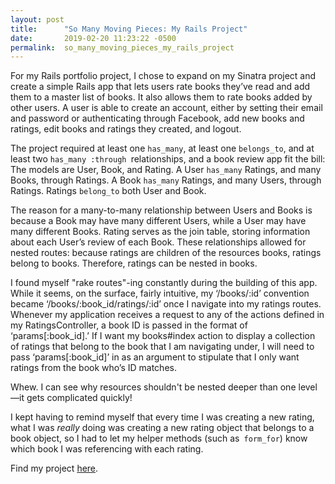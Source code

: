 ```yaml
---
layout: post
title:      "So Many Moving Pieces: My Rails Project"
date:       2019-02-20 11:23:22 -0500
permalink:  so_many_moving_pieces_my_rails_project
---
```



For my Rails portfolio project, I chose to expand on my Sinatra project and create a simple Rails app that lets users rate books they’ve read and add them to a master list of books. It also allows them to rate books added by other users. A user is able to create an account, either by setting their email and password or authenticating through Facebook, add new books and ratings, edit books and ratings they created, and logout. 

The project required at least one `has_many`, at least one `belongs_to`, and at least two `has_many :through `relationships, and a book review app fit the bill: The models are User, Book, and Rating. A User `has_many` Ratings, and many Books, through Ratings. A Book `has_many` Ratings, and many Users, through Ratings. Ratings `belong_to` both User and Book. 

The reason for a many-to-many relationship between Users and Books is because a Book may have many different Users, while a User may have many different Books. Rating serves as the join table, storing information about each User’s review of each Book. These relationships allowed for nested routes: because ratings are children of the resources books,  ratings belong to books. Therefore, ratings can be nested in books.

I found myself "rake routes"-ing constantly during the building of this app. While it seems, on the surface, fairly intuitive, my ‘/books/:id’ convention became ‘/books/:book_id/ratings/:id’ once I navigate into my ratings routes. Whenever my application receives a request to any of the actions defined in my RatingsController, a book ID is passed in the format of ‘params[:book_id].’ If I want my books#index action to display a collection of ratings that belong to the book that I am navigating under, I will need to pass ‘params[:book_id]’ in as an argument to stipulate that I only want ratings from the book who’s ID matches.

Whew. I can see why resources shouldn't be nested deeper than one level—it gets complicated quickly!

I kept having to remind myself that every time I was creating a new rating, what I was *really* doing was creating a new rating object that belongs to a book object, so I had to let my helper methods (such as` form_for`) know which book I was referencing with each rating. 

Find my project [here](https://github.com/Naudria/my-favorite-books).


